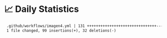 # 📈 Daily Statistics

```diff
 .github/workflows/imagen4.yml | 131 +++++++++++++++++++++++++++++++-----------
 1 file changed, 99 insertions(+), 32 deletions(-)
```
